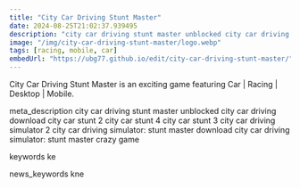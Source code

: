 ```yaml
---
title: "City Car Driving Stunt Master"
date: 2024-08-25T21:02:37.939495
description: "city car driving stunt master unblocked city car driving download city car stunt 2 city car stunt 4 city car stunt 3 city car driving simulator 2 city car driving simulator: stunt master download city car driving simulator: stunt master crazy game"
image: "/img/city-car-driving-stunt-master/logo.webp"
tags: [racing, mobile, car]
embedUrl: "https://ubg77.github.io/edit/city-car-driving-stunt-master/"
---
```


City Car Driving Stunt Master is an exciting game featuring Car | Racing | Desktop | Mobile.

meta_description
city car driving stunt master unblocked city car driving download city car stunt 2 city car stunt 4 city car stunt 3 city car driving simulator 2 city car driving simulator: stunt master download city car driving simulator: stunt master crazy game


keywords
ke


news_keywords
kne
